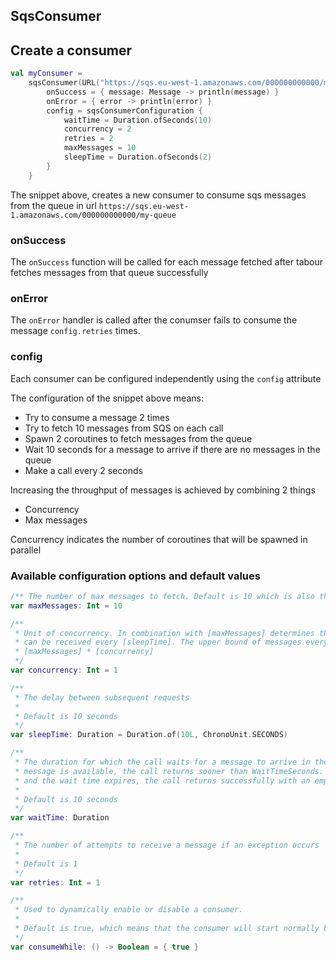 ## SqsConsumer

## Create a consumer

```kotlin
val myConsumer =
    sqsConsumer(URL("https://sqs.eu-west-1.amazonaws.com/000000000000/my-queue")) {
        onSuccess = { message: Message -> println(message) }
        onError = { error -> println(error) }
        config = sqsConsumerConfiguration {
            waitTime = Duration.ofSeconds(10)
            concurrency = 2
            retries = 2
            maxMessages = 10
            sleepTime = Duration.ofSeconds(2)
        }
    }

```

The snippet above, creates a new consumer to consume sqs messages from the queue in
url `https://sqs.eu-west-1.amazonaws.com/000000000000/my-queue`

### onSuccess

The `onSuccess` function will be called for each message fetched after tabour fetches messages from that queue
successfully

### onError

The `onError` handler is called after the conumser fails to consume the message `config.retries` times.

### config

Each consumer can be configured independently using the `config` attribute

The configuration of the snippet above means:

- Try to consume a message 2 times
- Try to fetch 10 messages from SQS on each call
- Spawn 2 coroutines to fetch messages from the queue
- Wait 10 seconds for a message to arrive if there are no messages in the queue
- Make a call every 2 seconds

Increasing the throughput of messages is achieved by combining 2 things

- Concurrency
- Max messages

Concurrency indicates the number of coroutines that will be spawned in parallel

### Available configuration options and default values

```kotlin
/** The number of max messages to fetch. Default is 10 which is also the max numbers allowed */
var maxMessages: Int = 10

/**
 * Unit of concurrency. In combination with [maxMessages] determines the max number of messages that
 * can be received every [sleepTime]. The upper bound of messages every [sleepTime] is
 * [maxMessages] * [concurrency]
 */
var concurrency: Int = 1

/**
 * The delay between subsequent requests
 *
 * Default is 10 seconds
 */
var sleepTime: Duration = Duration.of(10L, ChronoUnit.SECONDS)

/**
 * The duration for which the call waits for a message to arrive in the queue before returning. If a
 * message is available, the call returns sooner than WaitTimeSeconds. If no messages are available
 * and the wait time expires, the call returns successfully with an empty list of messages.
 *
 * Default is 10 seconds
 */
var waitTime: Duration

/**
 * The number of attempts to receive a message if an exception occurs
 *
 * Default is 1
 */
var retries: Int = 1

/**
 * Used to dynamically enable or disable a consumer.
 *
 * Default is true, which means that the consumer will start normally by default
 */
var consumeWhile: () -> Boolean = { true }

```